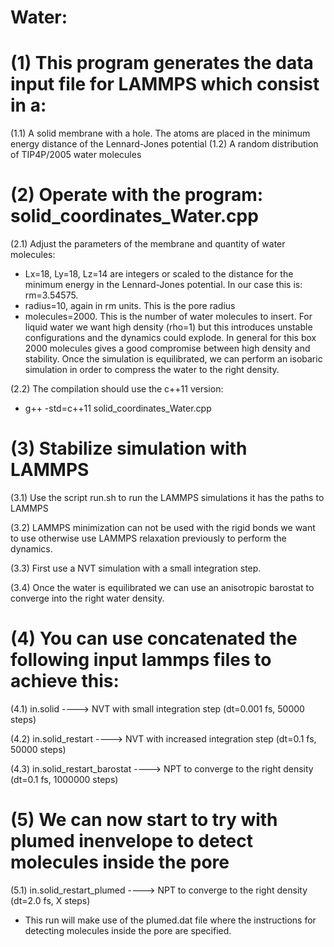 # Water:

# (1) This program generates the data input file for LAMMPS which consist in a: 
(1.1) A solid membrane with a hole. The atoms are placed in the minimum energy distance of the Lennard-Jones potential
(1.2) A random distribution of TIP4P/2005 water molecules

# (2) Operate with the program: solid_coordinates_Water.cpp
(2.1) Adjust the parameters of the membrane and quantity of water molecules:
- Lx=18, Ly=18, Lz=14 are integers or scaled to the distance for the minimum energy in the Lennard-Jones potential. In our case this is: rm=3.54575.
- radius=10, again in rm units. This is the pore radius
- molecules=2000. This is the number of water molecules to insert. For liquid water we want high density (rho=1) but this introduces unstable configurations and the dynamics could explode. In general for this box 2000 molecules gives a good compromise between high density and stability. Once the simulation is equilibrated, we can perform an isobaric simulation in order to compress the water to the right density.

(2.2) The compilation should use the c++11 version:

- g++ -std=c++11 solid_coordinates_Water.cpp

# (3) Stabilize simulation with LAMMPS
(3.1) Use the script run.sh to run the LAMMPS simulations it has the paths to LAMMPS

(3.2) LAMMPS minimization can not be used with the rigid bonds we want to use otherwise use LAMMPS relaxation previously to perform the dynamics.

(3.3) First use a NVT simulation with a small integration step.

(3.4) Once the water is equilibrated we can use an anisotropic barostat to converge into the right water density.

# (4) You can use concatenated the following input lammps files to achieve this:
(4.1) in.solid                    ----> NVT with small integration step (dt=0.001 fs, 50000 steps)

(4.2) in.solid_restart            ----> NVT with increased integration step (dt=0.1 fs, 50000 steps)

(4.3) in.solid_restart_barostat   ----> NPT to converge to the right density (dt=0.1 fs, 1000000 steps)

# (5) We can now start to try with plumed inenvelope to detect molecules inside the pore

(5.1) in.solid_restart_plumed   ----> NPT to converge to the right density (dt=2.0 fs, X steps)

- This run will make use of the plumed.dat file where the instructions for detecting molecules inside the pore are specified.

